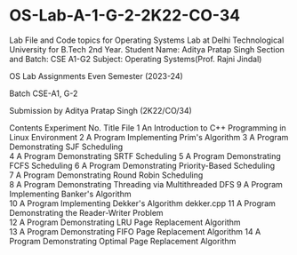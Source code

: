 # OS-Lab-A-1-G-2-2K22-CO-34
 Lab File and Code topics for Operating Systems Lab at Delhi Technological University for B.Tech 2nd Year.
Student Name: Aditya Pratap Singh
Section and Batch: CSE A1-G2
Subject: Operating Systems(Prof. Rajni Jindal)


OS Lab Assignments
Even Semester (2023-24)

Batch CSE-A1, G-2

Submission by Aditya Pratap Singh (2K22/CO/34)

Contents
Experiment No.	Title	File
1	An Introduction to C++ Programming in Linux Environment
2	A Program Implementing Prim's Algorithm	
3	A Program Demonstrating SJF Scheduling	
4	A Program Demonstrating SRTF Scheduling	
5	A Program Demonstrating FCFS Scheduling	
6	A Program Demonstrating Priority-Based Scheduling	
7	A Program Demonstrating Round Robin Scheduling	
8	A Program Demonstrating Threading via Multithreaded DFS	
9	A Program Implementing Banker's Algorithm	
10	A Program Implementing Dekker's Algorithm	dekker.cpp
11	A Program Demonstrating the Reader-Writer Problem	
12	A Program Demonstrating LRU Page Replacement Algorithm	
13	A Program Demonstrating FIFO Page Replacement Algorithm	
14	A Program Demonstrating Optimal Page Replacement Algorithm	
